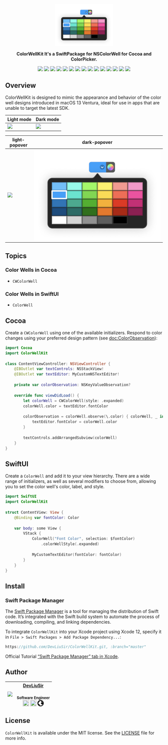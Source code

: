 <div align="center">
    <img src="Design/Resources/color-well-with-popover-dark.png" style="width:37%">
</div>

<p align="center"> <b>ColorWellKit It's a SwiftPackage for NSColorWell for Cocoa and ColorPicker.</b></p>

<p align="center">
<img src="https://badgen.net/badge/icon/apple?icon=apple&label">
<a href="https://developer.apple.com/swift/"><img src="https://img.shields.io/badge/Swift-5.9+-orange.svg?style=flat"></a>
<img src="https://img.shields.io/badge/build-passing-brightgreen">
<img src="https://img.shields.io/github/languages/top/DevLiuSir/ColorWellKit?color=blueviolet">
<img src="https://img.shields.io/github/license/DevLiuSir/ColorWellKit.svg">
<img src="https://img.shields.io/badge/platform-macOS-lightgrey.svg">
<img src="https://img.shields.io/github/languages/code-size/DevLiuSir/ColorWellKit?color=ff69b4&label=codeSize">
<img src="https://badgen.net/github/commits/DevLiuSir/ColorWellKit">
<img src="https://img.shields.io/github/repo-size/DevLiuSir/ColorWellKit">
<img src="https://img.shields.io/github/last-commit/DevLiuSir/ColorWellKit">
<img src="https://img.shields.io/github/commit-activity/m/DevLiuSir/ColorWellKit">
<img src="https://img.shields.io/github/stars/DevLiuSir/ColorWellKit.svg?style=social&label=Star">
<img src="https://img.shields.io/github/forks/DevLiuSir/ColorWellKit?style=social">
<img src="https://img.shields.io/github/watchers/DevLiuSir/ColorWellKit?style=social">
<a href="https://twitter.com/LiuChuan_"><img src="https://img.shields.io/twitter/follow/LiuChuan_.svg?style=social"></a>
</p>



## Overview

ColorWellKit is designed to mimic the appearance and behavior of the color well designs introduced in macOS 13 Ventura, ideal for use in apps that are unable to target the latest SDK.


| Light mode      | Dark mode      | 
| --------------- | -------------- | 
| ![][light-mode] | ![][dark-mode] | 

| light-popover   | dark-popover   | 
| --------------- | -------------- | 
| ![][light-popover] | ![][dark-popover] | 



[light-popover]: Design/Resources/color-well-with-popover-light.png
[dark-popover]: Design/Resources/color-well-with-popover-dark.png

[light-mode]: Design/Resources/design-comparison-light.png
[dark-mode]: Design/Resources/design-comparison-dark.png


## Topics

### Color Wells in Cocoa

- ``CWColorWell``

### Color Wells in SwiftUI

- ``ColorWell``



## Cocoa

Create a ``CWColorWell`` using one of the available initializers. Respond to color changes using your preferred design pattern (see <doc:ColorObservation>):

```swift
import Cocoa
import ColorWellKit

class ContentViewController: NSViewController {
    @IBOutlet var textControls: NSStackView!
    @IBOutlet var textEditor: MyCustomNSTextEditor!

    private var colorObservation: NSKeyValueObservation?

    override func viewDidLoad() {
        let colorWell = CWColorWell(style: .expanded)
        colorWell.color = textEditor.fontColor

        colorObservation = colorWell.observe(\.color) { colorWell, _ in
            textEditor.fontColor = colorWell.color
        }

        textControls.addArrangedSubview(colorWell)
    }
}
```




## SwiftUI

Create a ``ColorWell`` and add it to your view hierarchy. There are a wide range of initializers, as well as several modifiers to choose from, allowing you to set the color well's color, label, and style.

```swift
import SwiftUI
import ColorWellKit

struct ContentView: View {
    @Binding var fontColor: Color

    var body: some View {
        VStack {
            ColorWell("Font Color", selection: $fontColor)
                .colorWellStyle(.expanded)

            MyCustomTextEditor(fontColor: fontColor)
        }
    }
}
```


## Install

### Swift Package Manager

The [Swift Package Manager](https://swift.org/package-manager/) is a tool for managing the distribution of Swift code. It’s integrated with the Swift build system to automate the process of downloading, compiling, and linking dependencies.

To integrate `ColorWellKit` into your Xcode project using Xcode 12, specify it in `File > Swift Packages > Add Package Dependency...`:

```swift
https://github.com/DevLiuSir/ColorWellKit.git, :branch="master"
```

 Official Tutorial [“Swift Package Manager” tab in Xcode](https://developer.apple.com/documentation/xcode/adding_package_dependencies_to_your_app).


## Author
| [<img src="https://avatars2.githubusercontent.com/u/11488337?s=460&v=4" width="120px;"/>](https://github.com/DevLiuSir)  |  [DevLiuSir](https://github.com/DevLiuSir)<br/><br/><sub>Software Engineer</sub><br/> [<img align="center" src="https://cdn.jsdelivr.net/npm/simple-icons@3.0.1/icons/twitter.svg" height="20" width="20"/>][1] [<img align="center" src="https://cdn.jsdelivr.net/npm/simple-icons@3.0.1/icons/github.svg" height="20" width="20"/>][2] [<img align="center" src="https://raw.githubusercontent.com/iconic/open-iconic/master/svg/globe.svg" height="20" width="20"/>][3]|
| :------------: | :------------: |

[1]: https://twitter.com/LiuChuan_
[2]: https://github.com/DevLiuSir
[3]: https://devliusir.com/



## License

`ColorWellKit` is available under the MIT license. See the [LICENSE](https://github.com/DevLiuSir/ColorWellKit/blob/master/LICENSE) file for more info.

